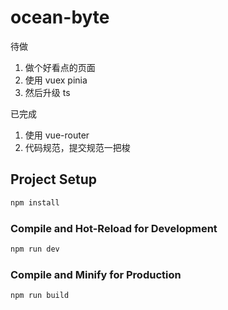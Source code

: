 # ocean-byte

待做

1. 做个好看点的页面
2. 使用 vuex pinia
3. 然后升级 ts

已完成

1. 使用 vue-router
2. 代码规范，提交规范一把梭

## Project Setup

```sh
npm install
```

### Compile and Hot-Reload for Development

```sh
npm run dev
```

### Compile and Minify for Production

```sh
npm run build
```
